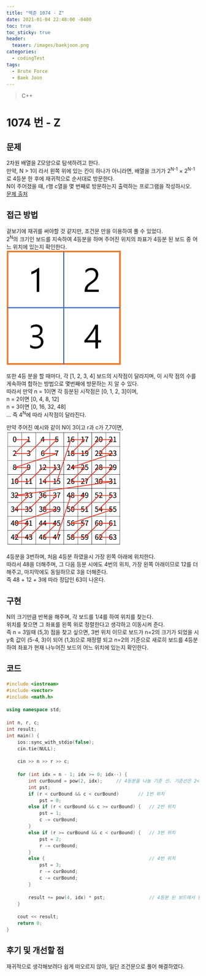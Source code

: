 ```yaml
---
title: "백준 1074 - Z"
date: 2021-01-04 22:48:00 -0400
toc: true
toc_sticky: true
header:
  teaser: /images/baekjoon.png
categories: 
  - codingTest
tags:
  - Brute Force
  - Baek Joon
---
```


> C++ 

1074 번 - Z
=============
 
## 문제
 2차원 배열을 Z모양으로 탐색하려고 한다.  
 만약, N > 1이 라서 왼쪽 위에 있는 칸이 하나가 아니라면, 배열을 크기가 2<sup>N-1</sup> × 2<sup>N-1</sup>로 4등분 한 후에 재귀적으로 순서대로 방문한다.  
N이 주어졌을 때, r행 c열을 몇 번째로 방문하는지 출력하는 프로그램을 작성하시오.  
[문제 출처](https://www.acmicpc.net/problem/1074)

## 접근 방법 
겉보기에 재귀를 써야할 것 같지만, 조건문 만을 이용하여 풀 수 있었다.  
2<sup>N</sup>의 크기인 보드를 지속하여 4등분을 하며 주어진 위치의 좌표가 4등분 된 보드 중 어느 위치에 있는지 확인한다.  
<img src="/images/codingTest/bj_1074/Quarter.png" width="300" height="300">  

또한 4등 분을 할 때마다, 각 [1, 2, 3, 4] 보드의 시작점이 달라지며, 이 시작 점의 수를 게속하여 합하는 방법으로 몇번째에 방문하는 지 알 수 있다.  
따라서 만약 n = 1이면 각 등분된 시작점은 [0, 1, 2, 3]이며,  
n = 2이면 [0, 4, 8, 12]   
n = 3이면 [0, 16, 32, 48]   
...
즉 4<sup>N</sup>에 따라 시작점이 달라진다.  

만약 주어진 예시와 같이 N이 3이고 r과 c가 7,7이면,   
<img src="/images/codingTest/bj_1074/n_3.png" width="300" height="300">  

4등분을 3번하며, 처음 4등분 하였을시 가장 왼쪽 아래에 위치한다.  
따라서 48을 더해주며, 그 다음 등분 시에도 4번의 위치, 가장 왼쪽 아래이므로 12를 더해주고, 마지막에도 동일하므로 3을 더해준다.  
즉 48 + 12 + 3에 따라 정답인 63이 나온다.  
## 구현
N의 크기만큼 반복을 해주며, 각 보드를 1/4를 하여 위치를 찾는다.  
위치를 찾으면 그 좌표를 왼쪽 위로 정렬한다고 생각하고 이동시켜 준다.  
즉 n = 3일때 (5,3) 점을 찾고 싶으면, 3번 위치 이므로 보드가 n=2의 크기가 되었을 시 y축 값이 (5-4, 3)이 되어 (1,3)으로 재정렬 되고 n=2의 기준으로 새로히 보드를 4등분하여 좌표가 현재 나누어진 보드의 어느 위치에 있는지 확인한다.  

## 코드
```c++
#include <iostream>
#include <vector>
#include <math.h>

using namespace std;

int n, r, c;
int result;
int main() {
	ios::sync_with_stdio(false);
	cin.tie(NULL);

	cin >> n >> r >> c;

	for (int idx = n - 1; idx >= 0; idx--) {
		int curBound = pow(2, idx);		// 4등분을 나눌 기준 선. 기준선은 2<sup>N</sup>에 따라 증가한다.
		int pst;
		if (r < curBound && c < curBound) 		// 1번 위치
			pst = 0;
		else if (r < curBound && c >= curBound) {	// 2번 위치
			pst = 1;
			c -= curBound;
		}
		else if (r >= curBound && c < curBound) {	// 3번 위치
			pst = 2;
			r -= curBound;
		}
		else {										// 4번 위치
			pst = 3;
			r -= curBound;
			c -= curBound;
		}

		result += pow(4, idx) * pst;				// 4등분 된 보드에서 현재 좌표가 위치한 자리의 시작 값을 더해준다.
	}

	cout << result;
	return 0;
}

```

## 후기 및 개선할 점
재귀적으로 생각해보려다 쉽게 떠오르지 않아, 일단 조건문으로 풀어 해결하였다.  
